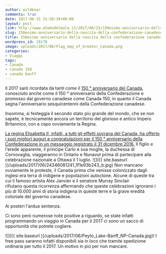 ```yaml
---
author: wildboar
comments: true
date: 2017-06-15 15:58:39+00:00
layout: post
link: http://www.atomodelmale.it/2017/06/15/150esimo-anniversario-della-nascita-della-confederazione-canadese/
slug: 150esimo-anniversario-della-nascita-della-confederazione-canadese
title: 150esimo anniversario della nascita della confederazione canadese
wordpress_id: 18178
image: uploads/2017/06/Flag_map_of_Greater_Canada.png
categories:
- Viaggi
tags:
- Canada
- canada 150
- canada banff
---
```


Il 2017 sarò ricordata da tanti come il [150 ° anniversario del Canada](http://canada.pch.gc.ca/eng/1468262573081), conosciuto anche come il 150 ° anniversario della Confederazione e promosso dal governo canadese come Canada 150, in quanto il Canada segna l'anniversario sesquicentenni della Confederazione canadese.

Insomma, si festeggia il secondo stato più grande del mondo, che se non sapete, è tecnicamente ancora un territorio del glorioso e antico Impero Britannico, con a capo ovviamente la Regina.

[La regina Elisabetta II, infatti, a tutti gli effetti sovrana del Canada, ha offerto i suoi migliori auguri e congratulazioni per il 150 ° anniversario della Confederazione in un messaggio registrato il 31 dicembre 2016.](https://en.wikipedia.org/wiki/150th_anniversary_of_Canada) Il figlio e l'erede apparente, il principe Carlo e sua moglie, la duchessa di Cornovaglia, viaggeranno in Ontario e Nunavut prima di partecipare alla celebrazione nazionale a Ottawa il 1 luglio.
![]({{ site.baseurl }}/uploads/2017/06/24346081241_1f1e93b243_b.jpg)
Non mancano ovviamente le proteste, il Canada prima che venisse colonizzato dagli inglesi era terra di indigene e popolazioni autoctone. Alcune di queste tra cui il famoso artista Alex Janvier e il senatore Murray Sinclair rifiutano questa ricorrenza affermando che queste celebrazioni ignorano i più di 10.000 anni di storia indigena in queste terre e la grave eredità coloniale del governo canadese.

Ai posteri l'ardua sentenza.

Ci sono però numerose note positive a riguardo, se state infatti programmando un viaggio in Canada per il 2017 ci sono un sacco di opportunità che potrete cogliere.

![]({{ site.baseurl }}/uploads/2017/06/Peyto_Lake-Banff_NP-Canada.jpg)!
I free pass saranno infatti disponibili sia in loco che tramite spedizione ordinaria per tutto il 2017.
Un motivo in più per non mancare.
